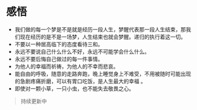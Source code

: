 <!-- --- -->
<!-- title: 感悟 -->
<!-- declare: true -->
<!-- abbrlink: 13065 -->
<!-- date: 2021-06-17 22:44:21 -->
<!-- tags: -->
<!-- - 感悟 -->
<!-- --- -->
<br/>

# 感悟

- 我们做的每一个梦是不是就是经历一段人生，梦醒代表那一段人生结束，那我们现在经历的是不是一场梦，人生结束也就会梦醒。递归的执行着这一切。
- 不要以一种居高临下的态度看待三和。
- 永远不要说自己什么什么不好，永远不可能学会什么什么。
- 永远不要后悔自己做过的每一件事情。
- 为他人的幸福而祈祷，为他人的不幸而悲哀。
- 能自由的呼吸，随意的走路奔跑，晚上睡觉身上不难受，不用被随时可能出现的急剧疼痛折磨，可以有胃口吃饭，是人生最大的幸福 。
- 即使对一颗小草，一只小虫，也不能失去敬畏之心。

> 持续更新中
